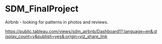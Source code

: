 # SDM_FinalProject
Airbnb - looking for patterns in photos and reviews.

https://public.tableau.com/views/sdm_airbnb/Dashboard1?:language=en&:display_count=y&publish=yes&:origin=viz_share_link


